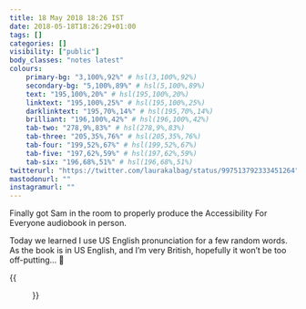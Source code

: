 ```yaml
---
title: 18 May 2018 18:26 IST
date: 2018-05-18T18:26:29+01:00
tags: []
categories: []
visibility: ["public"]
body_classes: "notes latest"
colours:
    primary-bg: "3,100%,92%" # hsl(3,100%,92%)
    secondary-bg: "5,100%,89%" # hsl(5,100%,89%)
    text: "195,100%,20%" # hsl(195,100%,20%)
    linktext: "195,100%,25%" # hsl(195,100%,25%)
    darklinktext: "195,70%,14%" # hsl(195,70%,14%)
    brilliant: "196,100%,42%" # hsl(196,100%,42%)
    tab-two: "278,9%,83%" # hsl(278,9%,83%)
    tab-three: "205,35%,76%" # hsl(205,35%,76%)
    tab-four: "199,52%,67%" # hsl(199,52%,67%)
    tab-five: "197,62%,59%" # hsl(197,62%,59%)
    tab-six: "196,68%,51%" # hsl(196,68%,51%)
twitterurl: "https://twitter.com/laurakalbag/status/997513792333451264"
mastodonurl: ""
instagramurl: ""
---
```


Finally got Sam in the room to properly produce the Accessibility For Everyone audiobook in person. 

Today we learned I use US English pronunciation for a few random words. As the book is in US English, and I’m very British, hopefully it won’t be too off-putting… 😬

{{<figure class="note-image grid" src="/notes/2018/05/18/18/laura.jpg" alt="Selfie of me speaking into a pop shield in front of a microphone." src2="/notes/2018/05/18/18/sam.jpg" alt2="Half of Sam’s head and body, partly obscured by the microphone. It’s my view of him and the desk while we’re recording." src3="/notes/2018/05/18/18/desk.jpg" alt3="Our desk setup for recording featuring the microphone and pop shield, laptop, and Indie mug.">}}